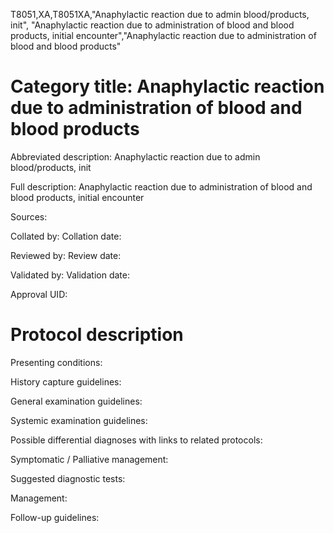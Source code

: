 T8051,XA,T8051XA,"Anaphylactic reaction due to admin blood/products, init", "Anaphylactic reaction due to administration of blood and blood products, initial encounter","Anaphylactic reaction due to administration of blood and blood products"
# Category title: Anaphylactic reaction due to administration of blood and blood products

Abbreviated description: Anaphylactic reaction due to admin blood/products, init

Full description: Anaphylactic reaction due to administration of blood and blood products, initial encounter

Sources:

Collated by:
Collation date:

Reviewed by:
Review date:

Validated by:
Validation date:

Approval UID:

# Protocol description

Presenting conditions:

History capture guidelines:

General examination guidelines:

Systemic examination guidelines:

Possible differential diagnoses with links to related protocols:

Symptomatic / Palliative management:

Suggested diagnostic tests:

Management:

Follow-up guidelines:
